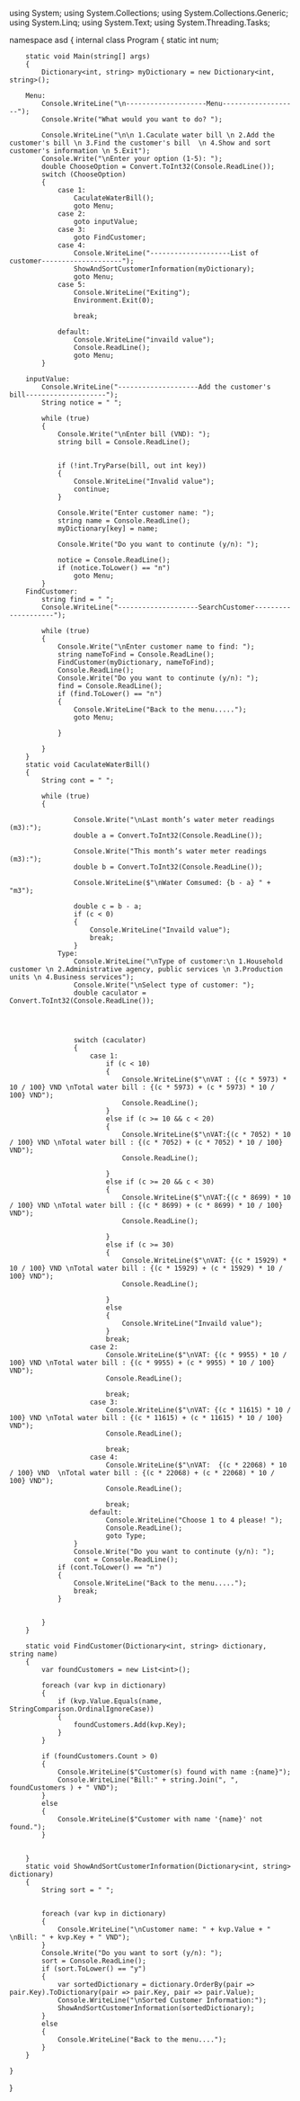 using System;
using System.Collections;
using System.Collections.Generic;
using System.Linq;
using System.Text;
using System.Threading.Tasks;

namespace asd
{
    internal class Program
    {
        static int num;

        static void Main(string[] args)
        {
            Dictionary<int, string> myDictionary = new Dictionary<int, string>();

        Menu:
            Console.WriteLine("\n--------------------Menu-------------------");
            Console.Write("What would you want to do? ");

            Console.WriteLine("\n\n 1.Caculate water bill \n 2.Add the customer's bill \n 3.Find the customer's bill  \n 4.Show and sort customer's information \n 5.Exit");
            Console.Write("\nEnter your option (1-5): ");
            double ChooseOption = Convert.ToInt32(Console.ReadLine());
            switch (ChooseOption)
            {
                case 1:
                    CaculateWaterBill();
                    goto Menu;
                case 2:
                    goto inputValue;
                case 3:
                    goto FindCustomer;
                case 4:
                    Console.WriteLine("--------------------List of customer--------------------");
                    ShowAndSortCustomerInformation(myDictionary);
                    goto Menu;
                case 5:
                    Console.WriteLine("Exiting");
                    Environment.Exit(0);

                    break;

                default:
                    Console.WriteLine("invaild value");
                    Console.ReadLine();
                    goto Menu;
            }

        inputValue:
            Console.WriteLine("--------------------Add the customer's bill--------------------");
            String notice = " ";

            while (true)
            {
                Console.Write("\nEnter bill (VND): ");
                string bill = Console.ReadLine();


                if (!int.TryParse(bill, out int key))
                {
                    Console.WriteLine("Invalid value");
                    continue;
                }

                Console.Write("Enter customer name: ");
                string name = Console.ReadLine();
                myDictionary[key] = name;

                Console.Write("Do you want to continute (y/n): ");

                notice = Console.ReadLine();
                if (notice.ToLower() == "n")
                    goto Menu;
            }
        FindCustomer:
            string find = " ";
            Console.WriteLine("--------------------SearchCustomer--------------------");

            while (true)
            {
                Console.Write("\nEnter customer name to find: ");
                string nameToFind = Console.ReadLine();
                FindCustomer(myDictionary, nameToFind);
                Console.ReadLine();
                Console.Write("Do you want to continute (y/n): ");
                find = Console.ReadLine();
                if (find.ToLower() == "n")
                {
                    Console.WriteLine("Back to the menu.....");
                    goto Menu;

                }

            }
        }
        static void CaculateWaterBill()
        {
            String cont = " ";

            while (true)
            {
                
                    Console.Write("\nLast month’s water meter readings (m3):");
                    double a = Convert.ToInt32(Console.ReadLine());

                    Console.Write("This month’s water meter readings (m3):");
                    double b = Convert.ToInt32(Console.ReadLine());

                    Console.WriteLine($"\nWater Comsumed: {b - a} " + "m3");

                    double c = b - a;
                    if (c < 0)
                    {
                        Console.WriteLine("Invaild value");
                        break;
                    }
                Type:
                    Console.WriteLine("\nType of customer:\n 1.Household customer \n 2.Administrative agency, public services \n 3.Production units \n 4.Business services");
                    Console.Write("\nSelect type of customer: ");
                    double caculator = Convert.ToInt32(Console.ReadLine());




                    switch (caculator)
                    {
                        case 1:
                            if (c < 10)
                            {
                                Console.WriteLine($"\nVAT : {(c * 5973) * 10 / 100} VND \nTotal water bill : {(c * 5973) + (c * 5973) * 10 / 100} VND");
                                Console.ReadLine();
                            }
                            else if (c >= 10 && c < 20)
                            {
                                Console.WriteLine($"\nVAT:{(c * 7052) * 10 / 100} VND \nTotal water bill : {(c * 7052) + (c * 7052) * 10 / 100} VND");
                                Console.ReadLine();

                            }
                            else if (c >= 20 && c < 30)
                            {
                                Console.WriteLine($"\nVAT:{(c * 8699) * 10 / 100} VND \nTotal water bill : {(c * 8699) + (c * 8699) * 10 / 100} VND");
                                Console.ReadLine();

                            }
                            else if (c >= 30)
                            {
                                Console.WriteLine($"\nVAT: {(c * 15929) * 10 / 100} VND \nTotal water bill : {(c * 15929) + (c * 15929) * 10 / 100} VND");
                                Console.ReadLine();

                            }
                            else
                            {
                                Console.WriteLine("Invaild value");
                            }
                            break;
                        case 2:
                            Console.WriteLine($"\nVAT: {(c * 9955) * 10 / 100} VND \nTotal water bill : {(c * 9955) + (c * 9955) * 10 / 100} VND");
                            Console.ReadLine();

                            break;
                        case 3:
                            Console.WriteLine($"\nVAT: {(c * 11615) * 10 / 100} VND \nTotal water bill : {(c * 11615) + (c * 11615) * 10 / 100} VND");
                            Console.ReadLine();

                            break;
                        case 4:
                            Console.WriteLine($"\nVAT:  {(c * 22068) * 10 / 100} VND  \nTotal water bill : {(c * 22068) + (c * 22068) * 10 / 100} VND");
                            Console.ReadLine();

                            break;
                        default:
                            Console.WriteLine("Choose 1 to 4 please! ");
                            Console.ReadLine();
                            goto Type;
                    }
                    Console.Write("Do you want to continute (y/n): ");
                    cont = Console.ReadLine();
                if (cont.ToLower() == "n")
                {
                    Console.WriteLine("Back to the menu.....");
                    break;
                }

                
            }
        }

        static void FindCustomer(Dictionary<int, string> dictionary, string name)
        {
            var foundCustomers = new List<int>();

            foreach (var kvp in dictionary)
            {
                if (kvp.Value.Equals(name, StringComparison.OrdinalIgnoreCase))
                {
                    foundCustomers.Add(kvp.Key);
                }
            }

            if (foundCustomers.Count > 0)
            {
                Console.WriteLine($"Customer(s) found with name :{name}");
                Console.WriteLine("Bill:" + string.Join(", ", foundCustomers ) + " VND");
            }
            else
            {
                Console.WriteLine($"Customer with name '{name}' not found.");
            }


        }
        static void ShowAndSortCustomerInformation(Dictionary<int, string> dictionary)
        {
            String sort = " ";


            foreach (var kvp in dictionary)
            {
                Console.WriteLine("\nCustomer name: " + kvp.Value + " \nBill: " + kvp.Key + " VND");
            }
            Console.Write("Do you want to sort (y/n): ");
            sort = Console.ReadLine();
            if (sort.ToLower() == "y")
            {
                var sortedDictionary = dictionary.OrderBy(pair => pair.Key).ToDictionary(pair => pair.Key, pair => pair.Value);
                Console.WriteLine("\nSorted Customer Information:");
                ShowAndSortCustomerInformation(sortedDictionary);
            }
            else
            {
                Console.WriteLine("Back to the menu....");
            }
        }

    }


}
